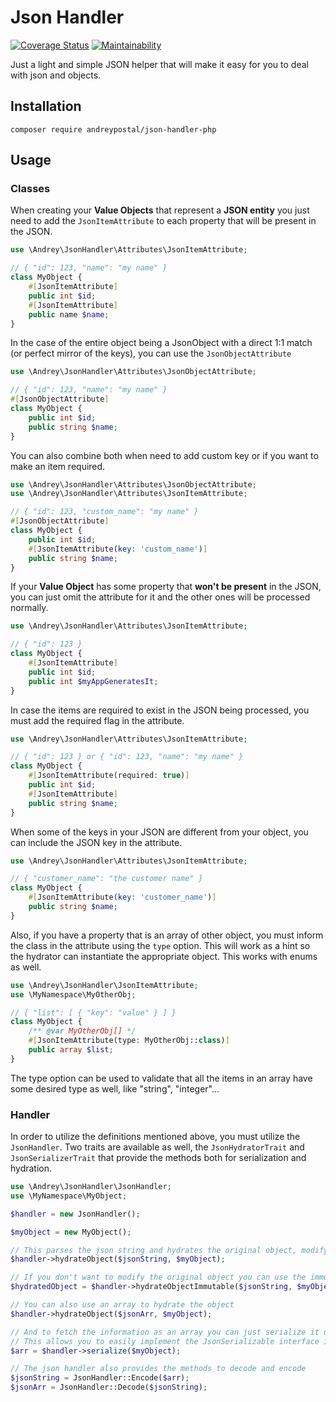 # Json Handler

[![Coverage Status](https://coveralls.io/repos/github/andreypostal/json-handler-php/badge.svg)](https://coveralls.io/github/andreypostal/json-handler-php) [![Maintainability](https://api.codeclimate.com/v1/badges/63e35ff0220f02d024b9/maintainability)](https://codeclimate.com/github/andreypostal/json-handler-php/maintainability)

Just a light and simple JSON helper that will make it easy for you to deal with json and objects.

## Installation

```
composer require andreypostal/json-handler-php
```

## Usage

### Classes

When creating your **Value Objects** that represent a **JSON entity** you just need
to add the ``JsonItemAttribute`` to each property that will be present in the JSON.
```php
use \Andrey\JsonHandler\Attributes\JsonItemAttribute;

// { "id": 123, "name": "my name" }
class MyObject {
    #[JsonItemAttribute]
    public int $id;
    #[JsonItemAttribute]
    public name $name;
}
```

In the case of the entire object being a JsonObject with a direct 1:1 match (or perfect mirror of the keys), you can use the ``JsonObjectAttribute``
```php
use \Andrey\JsonHandler\Attributes\JsonObjectAttribute;

// { "id": 123, "name": "my name" }
#[JsonObjectAttribute]
class MyObject {
    public int $id;
    public string $name;
}
```

You can also combine both when need to add custom key or if you want to make an item required.
```php
use \Andrey\JsonHandler\Attributes\JsonObjectAttribute;
use \Andrey\JsonHandler\Attributes\JsonItemAttribute;

// { "id": 123, "custom_name": "my name" }
#[JsonObjectAttribute]
class MyObject {
    public int $id;
    #[JsonItemAttribute(key: 'custom_name')]
    public string $name;
}
```

If your **Value Object** has some property that **won't be present** in the JSON, you can
just omit the attribute for it and the other ones will be processed normally.
```php
use \Andrey\JsonHandler\Attributes\JsonItemAttribute;

// { "id": 123 }
class MyObject {
    #[JsonItemAttribute]
    public int $id;
    public int $myAppGeneratesIt;
}
```

In case the items are required to exist in the JSON being processed, you must add the required flag in the attribute.
```php
use \Andrey\JsonHandler\Attributes\JsonItemAttribute;

// { "id": 123 } or { "id": 123, "name": "my name" }
class MyObject {
    #[JsonItemAttribute(required: true)]
    public int $id;
    #[JsonItemAttribute]
    public string $name;
}
```

When some of the keys in your JSON are different from your object, you can include the JSON key in the attribute.
```php
use \Andrey\JsonHandler\Attributes\JsonItemAttribute;

// { "customer_name": "the customer name" }
class MyObject {
    #[JsonItemAttribute(key: 'customer_name')]
    public string $name;
}
```

Also, if you have a property that is an array of other object, you must inform the class in the attribute using the ``type`` option.
This will work as a hint so the hydrator can instantiate the appropriate object. This works with enums as well.
```php
use \Andrey\JsonHandler\JsonItemAttribute;
use \MyNamespace\MyOtherObj;

// { "list": [ { "key": "value" } ] }
class MyObject {
    /** @var MyOtherObj[] */
    #[JsonItemAttribute(type: MyOtherObj::class)]
    public array $list;
}
```

The type option can be used to validate that all the items in an array have some desired type as well, like "string", "integer"...

### Handler

In order to utilize the definitions mentioned above, you must utilize the ``JsonHandler``. Two traits are available as well,
the ``JsonHydratorTrait`` and ``JsonSerializerTrait`` that provide the methods both for serialization and hydration.

```php
use \Andrey\JsonHandler\JsonHandler;
use \MyNamespace\MyObject;

$handler = new JsonHandler();

$myObject = new MyObject();

// This parses the json string and hydrates the original object, modifying it
$handler->hydrateObject($jsonString, $myObject);

// If you don't want to modify the original object you can use the immutable hydration
$hydratedObject = $handler->hydrateObjectImmutable($jsonString, $myObject);

// You can also use an array to hydrate the object
$handler->hydrateObject($jsonArr, $myObject);

// And to fetch the information as an array you can just serialize it using the handler.
// This allows you to easily implement the JsonSerializable interface in your object.
$arr = $handler->serialize($myObject);

// The json handler also provides the methods to decode and encode
$jsonString = JsonHandler::Encode($arr);
$jsonArr = JsonHandler::Decode($jsonString);
```
